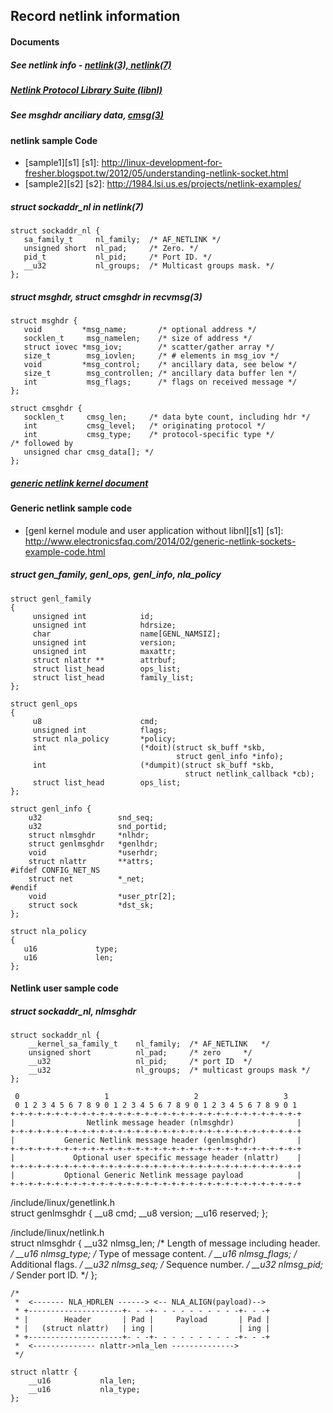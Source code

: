 Record netlink information
------------------------------------------
#### Documents

##### See netlink info - [netlink(3), netlink(7)][man-page]
[man-page]: https://www.kernel.org/doc/man-pages/

##### [Netlink Protocol Library Suite (libnl)][libnl-web]
[libnl-web]: https://www.infradead.org/~tgr/libnl/

##### See msghdr anciliary data, [cmsg(3)][man-page]

#### netlink sample Code

- [sample1][s1]
[s1]: http://linux-development-for-fresher.blogspot.tw/2012/05/understanding-netlink-socket.html
- [sample2][s2]
[s2]: http://1984.lsi.us.es/projects/netlink-examples/


##### struct sockaddr_nl in netlink(7)

	struct sockaddr_nl {
	   sa_family_t     nl_family;  /* AF_NETLINK */
	   unsigned short  nl_pad;     /* Zero. */
	   pid_t           nl_pid;     /* Port ID. */
	   __u32           nl_groups;  /* Multicast groups mask. */
	};

##### struct msghdr, struct cmsghdr in recvmsg(3)

	struct msghdr {
	   void         *msg_name;       /* optional address */
	   socklen_t     msg_namelen;    /* size of address */
	   struct iovec *msg_iov;        /* scatter/gather array */
	   size_t        msg_iovlen;     /* # elements in msg_iov */
	   void         *msg_control;    /* ancillary data, see below */
	   size_t        msg_controllen; /* ancillary data buffer len */
	   int           msg_flags;      /* flags on received message */
	};

	struct cmsghdr {
	   socklen_t     cmsg_len;     /* data byte count, including hdr */
	   int           cmsg_level;   /* originating protocol */
	   int           cmsg_type;    /* protocol-specific type */
	/* followed by
	   unsigned char cmsg_data[]; */
	};

##### [generic netlink kernel document][genl-ker]
[genl-ker]: http://www.linuxfoundation.org/collaborate/workgroups/networking/generic_netlink_howto


#### Generic netlink sample code

- [genl kernel module and user application without libnl][s1]
[s1]: http://www.electronicsfaq.com/2014/02/generic-netlink-sockets-example-code.html

##### struct gen_family, genl_ops, genl_info, nla_policy

	struct genl_family
	{
	     unsigned int            id;
	     unsigned int            hdrsize;
	     char                    name[GENL_NAMSIZ];
	     unsigned int            version;
	     unsigned int            maxattr;
	     struct nlattr **        attrbuf;
	     struct list_head        ops_list;
	     struct list_head        family_list;
	};
	
	struct genl_ops
	{
	     u8                      cmd;
	     unsigned int            flags;
	     struct nla_policy       *policy;
	     int                     (*doit)(struct sk_buff *skb,
	                                     struct genl_info *info);
	     int                     (*dumpit)(struct sk_buff *skb,
	                                       struct netlink_callback *cb);
	     struct list_head        ops_list;
	};

	struct genl_info {
	    u32         		snd_seq;
	    u32         		snd_portid;
	    struct nlmsghdr 	*nlhdr;
	    struct genlmsghdr 	*genlhdr;
	    void 				*userhdr;
	    struct nlattr 		**attrs;
	#ifdef CONFIG_NET_NS
    	struct net 			*_net;
	#endif
    	void 				*user_ptr[2];
    	struct sock 		*dst_sk;
	};

	struct nla_policy
	{
	   u16             type;
	   u16             len;
	};	

#### Netlink user sample code

##### struct sockaddr_nl, nlmsghdr 

	struct sockaddr_nl {
	    __kernel_sa_family_t	nl_family;  /* AF_NETLINK   */
	    unsigned short  		nl_pad;     /* zero     */
	    __u32       			nl_pid;     /* port ID  */
		__u32       			nl_groups;  /* multicast groups mask */
	};

	 0                   1                   2                   3
	 0 1 2 3 4 5 6 7 8 9 0 1 2 3 4 5 6 7 8 9 0 1 2 3 4 5 6 7 8 9 0 1
	+-+-+-+-+-+-+-+-+-+-+-+-+-+-+-+-+-+-+-+-+-+-+-+-+-+-+-+-+-+-+-+-+
	|                Netlink message header (nlmsghdr)              |
	+-+-+-+-+-+-+-+-+-+-+-+-+-+-+-+-+-+-+-+-+-+-+-+-+-+-+-+-+-+-+-+-+
	|           Generic Netlink message header (genlmsghdr)         |
	+-+-+-+-+-+-+-+-+-+-+-+-+-+-+-+-+-+-+-+-+-+-+-+-+-+-+-+-+-+-+-+-+
	|             Optional user specific message header (nlattr)    |
	+-+-+-+-+-+-+-+-+-+-+-+-+-+-+-+-+-+-+-+-+-+-+-+-+-+-+-+-+-+-+-+-+
	|           Optional Generic Netlink message payload            |
	+-+-+-+-+-+-+-+-+-+-+-+-+-+-+-+-+-+-+-+-+-+-+-+-+-+-+-+-+-+-+-+-+


/include/linux/genetlink.h  
	struct genlmsghdr {
	    __u8    cmd;
	    __u8    version;
	    __u16   reserved;
	};

/include/linux/netlink.h  
	struct nlmsghdr {
	   __u32 nlmsg_len;    /* Length of message including header. */
	   __u16 nlmsg_type;   /* Type of message content. */
	   __u16 nlmsg_flags;  /* Additional flags. */
	   __u32 nlmsg_seq;    /* Sequence number. */
	   __u32 nlmsg_pid;    /* Sender port ID. */
	};

	/*
	 *  <------- NLA_HDRLEN ------> <-- NLA_ALIGN(payload)-->
	 * +---------------------+- - -+- - - - - - - - - -+- - -+
	 * |        Header       | Pad |     Payload       | Pad |
	 * |   (struct nlattr)   | ing |                   | ing |
	 * +---------------------+- - -+- - - - - - - - - -+- - -+
	 *  <-------------- nlattr->nla_len -------------->
	 */
	
	struct nlattr {
	    __u16           nla_len;
	    __u16           nla_type;
	};


